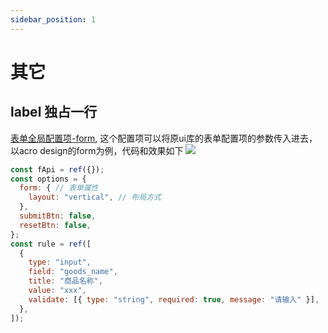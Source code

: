 ```yaml
---
sidebar_position: 1
---
```


# 其它

## label 独占一行
[表单全局配置项-form](https://www.form-create.com/v3/guide/global-options#form), 这个配置项可以将原ui库的表单配置项的参数传入进去，以acro design的form为例，代码和效果如下
![](https://img.dingshaohua.com/book-fe/202412171608201.png)
```js
const fApi = ref({});
const options = {
  form: { // 表单属性
    layout: "vertical", // 布局方式
  },
  submitBtn: false,
  resetBtn: false,
};
const rule = ref([
  {
    type: "input",
    field: "goods_name",
    title: "商品名称",
    value: "xxx",
    validate: [{ type: "string", required: true, message: "请输入" }],
  },
]);
```
